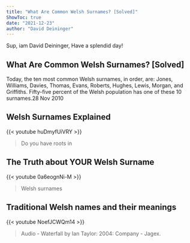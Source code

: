 ```yaml
---
title: "What Are Common Welsh Surnames? [Solved]"
ShowToc: true 
date: "2021-12-23"
author: "David Deininger" 
---
```


Sup, iam David Deininger, Have a splendid day!
## What Are Common Welsh Surnames? [Solved]
Today, the ten most common Welsh surnames, in order, are: Jones, Williams, Davies, Thomas, Evans, Roberts, Hughes, Lewis, Morgan, and Griffiths. Fifty-five percent of the Welsh population has one of these 10 surnames.28 Nov 2010

## Welsh Surnames Explained
{{< youtube huDmyfUiVRY >}}
>Do you have roots in 

## The Truth about YOUR Welsh Surname
{{< youtube 0a6eognNi-M >}}
>Welsh surnames

## Traditional Welsh names and their meanings
{{< youtube NoefJCWQm14 >}}
>Audio - Waterfall by Ian Taylor: 2004: Company - Jagex.

